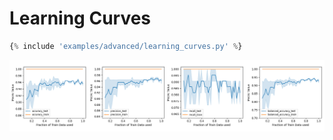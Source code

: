 <h1>Learning Curves</h1>

```python hl_lines="16 17"
{% include 'examples/advanced/learning_curves.py' %}
```

![PHOTONAI Learning Curve Plot](../assets/img/photonai/learning_curves.png "PHOTONAI learning curve plot")
